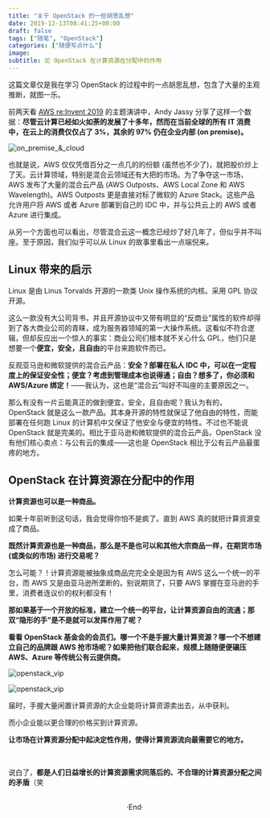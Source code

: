 ```yaml
---
title: "关于 OpenStack 的一些胡思乱想"
date: 2019-12-13T08:41:25+08:00
draft: false
tags: ["随笔", "OpenStack"]
categories: ["随便写点什么"]
image: 
subtitle: 论 OpenStack 在计算资源在分配中的作用
---
```

<!-- 
![](https://mogeko.github.io/blog-images/r/076/)
{{< spoiler >}}{{< /spoiler >}}
&emsp;&emsp;
 -->

这篇文章仅是我在学习 OpenStack 的过程中的一点胡思乱想，包含了大量的主观推断，就图一乐。

前两天看 [AWS re:Invent 2019](https://reinvent.awsevents.com/) 的主题演讲中，Andy Jassy 分享了这样一个数据：**尽管云计算已经如火如荼的发展了十多年，然而在当前全球的所有 IT 消费中，在云上的消费仅仅占了 3%，其余的 97% 仍在企业内部 (on premise)。**

![on_premise_&_cloud](https://mogeko.github.io/blog-images/r/076/on_premise_&_cloud.png)

也就是说，AWS 仅仅凭借百分之一点几的的份额 (虽然也不少了)，就把股价炒上了天。云计算领域，特别是混合云领域还有大把的市场。为了争夺这一市场，AWS 发布了大量的混合云产品 (AWS Outposts、AWS Local Zone 和 AWS Wavelength)。AWS Outposts 更是直接对标了微软的 Azure Stack。这些产品允许用户将 AWS 或者 Azure 部署到自己的 IDC 中，并与公共云上的 AWS 或者 Azure 进行集成。

从另一个方面也可以看出，尽管混合云这一概念已经炒了好几年了，但似乎并不叫座。至于原因，我们似乎可以从 Linux 的故事里看出一点端倪来。

## Linux 带来的启示

Linux 是由 Linus Torvalds 开源的一款类 Unix 操作系统的内核。采用 GPL 协议开源。

这么一款没有大公司背书，并且开源协议中又带有明显的“反商业”属性的软件却得到了各大商业公司的青睐，成为服务器领域的第一大操作系统。这看似不符合逻辑，但却反应出一个惊人的事实：商业公司们根本就不关心什么 GPL，他们只是想要一个**便宜，安全，且自由**的平台来跑软件而已。

反观亚马逊和微软提供的混合云产品：**安全？部署在私人 IDC 中，可以在一定程度上的保证安全性；便宜？考虑到管理成本也说得通；自由？想多了，你必须和 AWS/Azure 绑定！**——我认为，这也是“混合云”叫好不叫座的主要原因之一。

那么有没有一片云能真正的做到便宜，安全，且自由呢？我认为有的，OpenStack 就是这么一款产品。其本身开源的特性就保证了他自由的特性，而能部署在任何跑 Linux 的计算机中又保证了他安全与便宜的特性。不过也不能说 OpenStack 就是完美的。相比于亚马逊和微软提供的混合云产品，OpenStack 没有他们核心卖点：与公有云的集成——这也是 OpenStack 相比于公有云产品最蛋疼的地方。

## OpenStack 在计算资源在分配中的作用

**计算资源也可以是一种商品。**

如果十年前听到这句话，我会觉得你怕不是疯了。直到 AWS 真的就把计算资源变成了商品。

**既然计算资源也是一种商品，那么是不是也可以和其他大宗商品一样，在期货市场 (或类似的市场) 进行交易呢？**

怎么可能？！计算资源能被抽象成商品完完全全是因为有 AWS 这么一个统一的平台，而 AWS 又是由亚马逊所垄断的。别说期货了，只要 AWS 掌握在亚马逊的手里，消费者连议价的权利都没有！

**那如果基于一个开放的标准，建立一个统一的平台，让计算资源自由的流通；那双“隐形的手”是不是就可以发挥作用了呢？**

**看看 OpenStack 基金会的会员们。哪一个不是手握大量计算资源？哪一个不想建立自己的品牌跟 AWS 抢市场呢？如果把他们联合起来，规模上随随便便碾压 AWS、Azure 等传统公有云提供商。**

![openstack_vip](https://mogeko.github.io/blog-images/r/076/openstack_vip1.jpg)

![openstack_vip](https://mogeko.github.io/blog-images/r/076/openstack_vip2.jpg)

届时，手握大量闲置计算资源的大企业能将计算资源卖出去，从中获利。

而小企业能以更合理的价格买到计算资源。

**让市场在计算资源分配中起决定性作用，使得计算资源流向最需要它的地方。**

<br>

说白了，**都是人们日益增长的计算资源需求同落后的、不合理的计算资源分配之间的矛盾**（笑

<br>

<center>  ·End·  </center>
